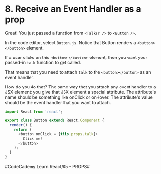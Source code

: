 # 8. Receive an Event Handler as a prop
Great! You just passed a function from `<Talker />` to `<Button />`.

In the code editor, select `Button.js`. Notice that Button renders a `<button></button>` element.

If a user clicks on this `<button></button>` element, then you want your passed-in `talk` function to get called.

That means that you need to attach `talk` to the `<button></button>` as an event handler.

How do you do that? The same way that you attach any event handler to a JSX element: you give that JSX element a special attribute. The attribute's name should be something like onClick or onHover. The attribute's value should be the event handler that you want to attach.

``` javascript
import React from 'react';

export class Button extends React.Component {
  render() {
    return (
      <button onClick = {this.props.talk}>
        Click me!
      </button>
    );
  }
}
```


#CodeCademy Learn React/05 - PROPS#